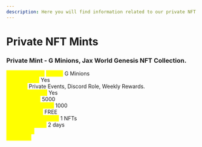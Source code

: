 ```yaml
---
description: Here you will find information related to our private NFT mints.
---
```


# Private NFT Mints

### **Private Mint - G Minions, Jax World Genesis NFT Collection.** <a href="#public-mint-g-minions" id="public-mint-g-minions"></a>

_<mark style="color:yellow;">**NFT Collection**</mark>_ _<mark style="color:yellow;">**Name:**</mark>_ G Minions\
_<mark style="color:yellow;">**NFT Powers:**</mark>_ Yes\
_<mark style="color:yellow;">**Powers:**</mark>_ Private Events, Discord Role, Weekly Rewards.\
_<mark style="color:yellow;">**Hidden Powers:**</mark>_ Yes\
_<mark style="color:yellow;">**Total Supply:**</mark>_ 5000\
_<mark style="color:yellow;">**Available for Mint:**</mark>_ 1000 \
_<mark style="color:yellow;">**Price per NFT:**</mark>_ FREE\
_<mark style="color:yellow;">**Mint limit per wallet:**</mark>_ 1 NFTs\
_<mark style="color:yellow;">**Event Duration:**</mark>_ 2 days\
_<mark style="color:yellow;">**Start Date:**</mark>_\
_<mark style="color:yellow;">**End Date:**</mark>_&#x20;
